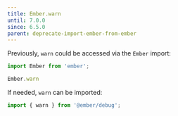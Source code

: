 ```yaml
---
title: Ember.warn
until: 7.0.0
since: 6.5.0
parent: deprecate-import-ember-from-ember
---
```



Previously, `warn` could be accessed via the `Ember` import:
```js
import Ember from 'ember';

Ember.warn
```

If needed, `warn` can be imported:
```js
import { warn } from '@ember/debug';
```

